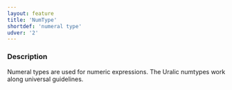 ```yaml
---
layout: feature
title: 'NumType'
shortdef: 'numeral type'
udver: '2'
---
```


### Description

Numeral types are used for numeric expressions. The Uralic numtypes work along
universal guidelines.

<!-- Interlanguage links updated Út 9. května 2023, 20:03:43 CEST -->
